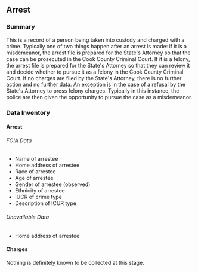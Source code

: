## Arrest

### Summary

This is a record of a person being taken into custody and charged with a crime. Typically one of two things happen after an arrest is made: if it is a misdemeanor, the arrest file is prepared for the State's Attorney so that the case can be prosecuted in the Cook County Criminal Court. If it is a felony, the arrest file is prepared for the State's Attorney so that they can review it and decide whether to pursue it as a felony in the Cook County Criminal Court. If no charges are filed by the State's Attorney, there is no further action and no further data. An exception is in the case of a refusal by the State's Attorney to press felony charges. Typically in this instance, the police are then given the opportunity to pursue the case as a misdemeanor.

### Data Inventory

#### Arrest
###### FOIA Data
* Name of arrestee
* Home address of arrestee
* Race of arrestee
* Age of arrestee
* Gender of arrestee (observed)
* Ethnicity of arrestee
* IUCR of crime type
* Description of ICUR type

###### Unavailable Data
* Home address of arrestee

#### Charges
Nothing is definitely known to be collected at this stage.